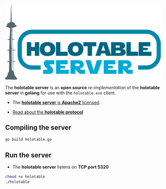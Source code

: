 
![](holotable_server.png)



The **holotable server** is an **open source** *re-implementation* of the **holotable server** in **golang** for use with the `holotable.exe` client.

* The [**holotable server** is **Apache2** licensed](LICENSE).

* [Read about the **holotable protocol**](PROTOCOL.md)



## Compiling the server

```bash
go build holotable.go
```



## Run the server

* The **holotable server** listens on **TCP port 5320**

```bash
chmod +x holotable
./holotable
```





